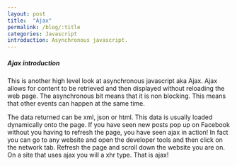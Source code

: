 ```yaml
---
layout: post
title:  "Ajax"
permalink: /blog/:title
categories: Javascript
introduction: Asynchronous javascript.
---
```


##### Ajax introduction

This is another high level look at asynchronous javascript aka Ajax. Ajax allows for content to be retrieved and then displayed without reloading the web page. The asynchronous bit means that it is non blocking. This means that other events can happen at the same time.

The data returned can be xml, json or html. This data is usually loaded dynamically onto the page. If you have seen new posts pop up on Facebook without you having to refresh the page, you have seen ajax in action! In fact you can go to any website and open the developer tools and then click on the network tab. Refresh the page and scroll down the website you are on. On a site that uses ajax you will a xhr type. That is ajax!
